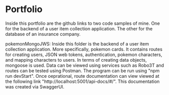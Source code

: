 # Portfolio
Inside this portfolio are the github links to two code samples of mine. One for the backend of a user item collection application. The other for the database of an insurance company. 

pokemonMongoJWS:
Inside this folder is the backend of a user item collection application. More specifically, pokemon cards. It contains routes for creating users, JSON web tokens, authentication, pokemon characters, and mapping characters to users. In terms of creating data objects, mongoose is used. Data can be viewed using services such as Robo3T and routes can be tested using Postman. The program can be run using "npm run devStart". Once oeprational, route documentation can view viewed at the following link "http://localhost:5001/api-docs/#/". This documentation was created via SwaggerUI.



